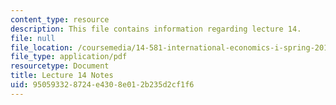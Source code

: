 ```yaml
---
content_type: resource
description: This file contains information regarding lecture 14.
file: null
file_location: /coursemedia/14-581-international-economics-i-spring-2013/950593328724e4308e012b235d2cf1f6_MIT14_581S13_classnotes14.pdf
file_type: application/pdf
resourcetype: Document
title: Lecture 14 Notes
uid: 95059332-8724-e430-8e01-2b235d2cf1f6
---
```

